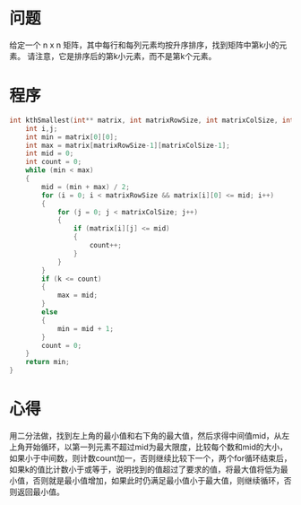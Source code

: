# 问题
给定一个 n x n 矩阵，其中每行和每列元素均按升序排序，找到矩阵中第k小的元素。
请注意，它是排序后的第k小元素，而不是第k个元素。
# 程序
```C
int kthSmallest(int** matrix, int matrixRowSize, int matrixColSize, int k) {
    int i,j;
    int min = matrix[0][0];
    int max = matrix[matrixRowSize-1][matrixColSize-1];
    int mid = 0;
    int count = 0;
    while (min < max) 
    {
        mid = (min + max) / 2;
        for (i = 0; i < matrixRowSize && matrix[i][0] <= mid; i++) 
        {
            for (j = 0; j < matrixColSize; j++) 
            {
                if (matrix[i][j] <= mid) 
                {
                    count++;   
                }
            }
        }
        if (k <= count) 
        {
            max = mid;
        } 
        else 
        {
            min = mid + 1;
        }
        count = 0;
    }
    return min;
}
```
# 心得
用二分法做，找到左上角的最小值和右下角的最大值，然后求得中间值mid，从左上角开始循环，以第一列元素不超过mid为最大限度，比较每个数和mid的大小，如果小于中间数，则计数count加一，否则继续比较下一个，两个for循环结束后，如果k的值比计数小于或等于，说明找到的值超过了要求的值，将最大值将低为最小值，否则就是最小值增加，如果此时仍满足最小值小于最大值，则继续循环，否则返回最小值。